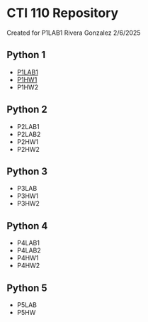 # CTI 110 Repository
Created for P1LAB1
Rivera Gonzalez
2/6/2025

## Python 1
- [P1LAB1](https://github.com/luisdrg/cti110/blob/main/P1LAB1_RiveraGonzalezLuis.py)
- [P1HW1](https://github.com/luisdrg/cti110/blob/main/P1HW1_RiveraGonzalezLuis.py)
- P1HW2  

## Python 2
- P2LAB1  
- P2LAB2  
- P2HW1  
- P2HW2  

## Python 3
- P3LAB  
- P3HW1  
- P3HW2  

## Python 4
- P4LAB1  
- P4LAB2  
- P4HW1  
- P4HW2  

## Python 5
- P5LAB  
- P5HW
